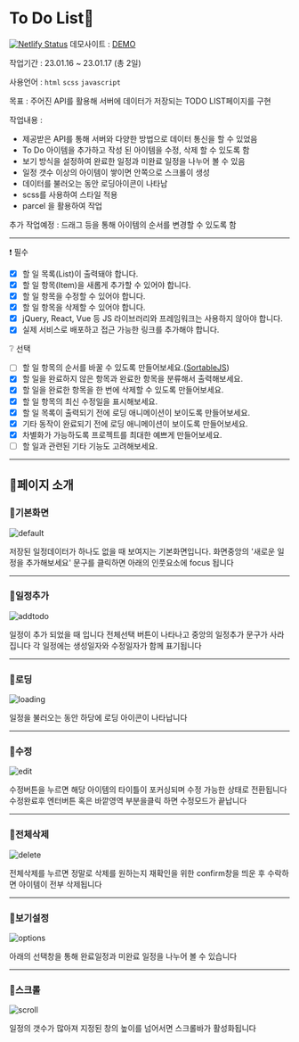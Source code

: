 # To Do List📝

[![Netlify Status](https://api.netlify.com/api/v1/badges/b4d2198c-d1a5-42e1-aa9c-87325b93c4af/deploy-status)](https://app.netlify.com/sites/sparkling-kangaroo-110e7a/deploys)
데모사이트 : [DEMO](https://sparkling-kangaroo-110e7a.netlify.app/)

작업기간 : 23.01.16 ~ 23.01.17 (총 2일)

사용언어 : `html` `scss` `javascript`

목표 : 주어진 API를 활용해 서버에 데이터가 저장되는 TODO LIST페이지를 구현

작업내용 : 
- 제공받은 API를 통해 서버와 다양한 방법으로 데이터 통신을 할 수 있었음
- To Do 아이템을 추가하고 작성 된 아이템을 수정, 삭제 할 수 있도록 함
- 보기 방식을 설정하여 완료한 일정과 미완료 일정을 나누어 볼 수 있음
- 일정 갯수 이상의 아이템이 쌓이면 안쪽으로 스크롤이 생성
- 데이터를 불러오는 동안 로딩아이콘이 나타남
- scss를 사용하여 스타일 적용
- parcel 을 활용하여 작업

추가 작업예정 : 드래그 등을 통해 아이템의 순서를 변경할 수 있도록 함

---

❗ 필수

- [x] 할 일 목록(List)이 출력돼야 합니다.
- [x] 할 일 항목(Item)을 새롭게 추가할 수 있어야 합니다.
- [x] 할 일 항목을 수정할 수 있어야 합니다.
- [x] 할 일 항목을 삭제할 수 있어야 합니다.
- [x] jQuery, React, Vue 등 JS 라이브러리와 프레임워크는 사용하지 않아야 합니다.
- [x] 실제 서비스로 배포하고 접근 가능한 링크를 추가해야 합니다.

❔ 선택

- [ ] 할 일 항목의 순서를 바꿀 수 있도록 만들어보세요.([SortableJS](http://sortablejs.github.io/Sortable/))
- [x] 할 일을 완료하지 않은 항목과 완료한 항목을 분류해서 출력해보세요.
- [x] 할 일을 완료한 항목을 한 번에 삭제할 수 있도록 만들어보세요.
- [x] 할 일 항목의 최신 수정일을 표시해보세요.
- [x] 할 일 목록이 출력되기 전에 로딩 애니메이션이 보이도록 만들어보세요.
- [x] 기타 동작이 완료되기 전에 로딩 애니메이션이 보이도록 만들어보세요.
- [x] 차별화가 가능하도록 프로젝트를 최대한 예쁘게 만들어보세요.
- [ ] 할 일과 관련된 기타 기능도 고려해보세요.

---

## 🧡페이지 소개

### 💛기본화면

![default](https://user-images.githubusercontent.com/112364408/213119772-523ca6f8-9c65-43fb-b3f1-dbbc0c724ae9.png)

저장된 일정데이터가 하나도 없을 때 보여지는 기본화면입니다.
화면중앙의 '새로운 일정을 추가해보세요' 문구를 클릭하면 아래의 인풋요소에 focus 됩니다

---

### 💛일정추가

![addtodo](https://user-images.githubusercontent.com/112364408/213119775-67e3f3a5-be1c-4910-8792-b6cf3a76df83.png)

일정이 추가 되었을 때 입니다
전체선택 버튼이 나타나고 중앙의 일정추가 문구가 사라집니다
각 일정에는 생성일자와 수정일자가 함께 표기됩니다

---

### 💛로딩

![loading](https://user-images.githubusercontent.com/112364408/213120417-722fe12f-11aa-41d8-873c-6e82e77ea281.png)

일정을 불러오는 동안 하당에 로딩 아이콘이 나타납니다

---

### 💛수정

![edit](https://user-images.githubusercontent.com/112364408/213120723-55d20b8f-6fae-407f-98d9-d7a48d63631e.png)

수정버튼을 누르면 해당 아이템의 타이틀이 포커싱되며 수정 가능한 상태로 전환됩니다
수정완료후 엔터버튼 혹은 바깥영역 부분을클릭 하면 수정모드가 끝납니다

---

### 💛전체삭제

![delete](https://user-images.githubusercontent.com/112364408/213121221-8af00fdb-ccaa-4591-8cf7-aaf45fa3093d.png)

전체삭제를 누르면 정말로 삭제를 원하는지 재확인을 위한 confirm창을 띄운 후 수락하면 아이템이 전부 삭제됩니다

---

### 💛보기설정

![options](https://user-images.githubusercontent.com/112364408/213122304-1939c742-741a-4fb1-a377-36c4a0f22485.png)

아래의 선택창을 통해 완료일정과 미완료 일정을 나누어 볼 수 있습니다

---

### 💛스크롤 

![scroll](https://user-images.githubusercontent.com/112364408/213122537-8fa3c117-7adb-41f8-8cdd-9eacbd5e487c.png)

일정의 갯수가 많아져 지정된 창의 높이를 넘어서면 스크롤바가 활성화됩니다